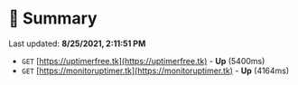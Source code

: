 # 📖 Summary
Last updated: **8/25/2021, 2:11:51 PM**

- `GET` [https://uptimerfree.tk](https://uptimerfree.tk) - **Up** (5400ms)
- `GET` [https://monitoruptimer.tk](https://monitoruptimer.tk) - **Up** (4164ms)
